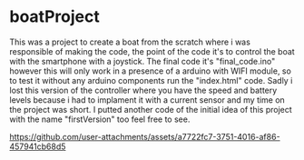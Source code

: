 # boatProject
This was a project to create a boat from the scratch where i was responsible of making the code, the point of the code it's to control the boat with the smartphone with a joystick. The final code it's "final_code.ino" however this will only work in a presence of a arduino with WIFI module, so to test it without any arduino components run the "index.html" code. Sadly i lost this version of the controller where you have the speed and battery levels because i had to implament it with a current sensor and my time on the project was short. I putted another code of the initial idea of this project with the name "firstVersion" too feel free to see.


https://github.com/user-attachments/assets/a7722fc7-3751-4016-af86-457941cb68d5

